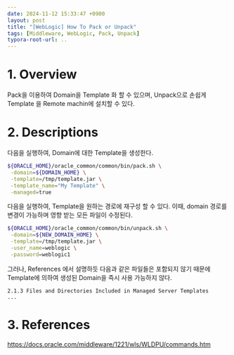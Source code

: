 ```yaml
---
date: 2024-11-12 15:33:47 +0900
layout: post
title: "[WebLogic] How To Pack or Unpack"
tags: [Middleware, WebLogic, Pack, Unpack]
typora-root-url: ..
---
```


# 1. Overview
Pack을 이용하여 Domain을 Template 화 할 수 있으며,
Unpack으로 손쉽게 Template 을 Remote machin에 설치할 수 있다.


# 2. Descriptions
다음을 실행하여, Domain에 대한 Template을 생성한다.
```sh
${ORACLE_HOME}/oracle_common/common/bin/pack.sh \
 -domain=${DOMAIN_HOME} \
 -template=/tmp/template.jar \
 -template_name="My Template" \
 -managed=true
```

다음을 실행하여, Template을 원하는 경로에 재구성 할 수 있다.
이때, domain 경로를 변경이 가능하며 영향 받는 모든 파일이 수정된다.
```sh
${ORACLE_HOME}/oracle_common/common/bin/unpack.sh \
 -domain=${NEW_DOMAIN_HOME} \
 -template=/tmp/template.jar \
 -user_name=weblogic \
 -password=weblogic1
```

그러나, References 에서 설명하듯 다음과 같은 파일들은 포함되지 않기 때문에
Template에 의하여 생성된 Domain을 즉시 사용 가능하지 않다.
```
2.1.3 Files and Directories Included in Managed Server Templates
...
```

# 3. References
https://docs.oracle.com/middleware/1221/wls/WLDPU/commands.htm
